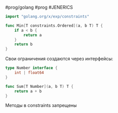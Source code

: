 #prog/golang #prog #JENERICS 

```go
import "golang.org/x/exp/constraints"

func Min[T constraints.Ordered](a, b T) T {
    if a < b {
        return a
    }
    return b
}
```

Свои ограничения создаются через интерфейсы:
```go
type Number interface {
    int | float64
}

func Sum[T Number](a, b T) T {
    return a + b
}
```

Методы в constraints запрещены